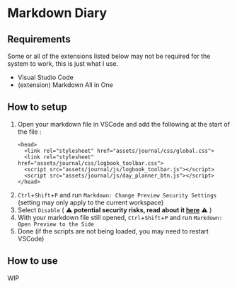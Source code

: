 # Markdown Diary

## Requirements

Some or all of the extensions listed below may not be required for the system to work, this is just what I use.

- Visual Studio Code
- (extension) Markdown All in One

## How to setup

1. Open your markdown file in VSCode and add the following at the start of the file :
    ```
    <head>
      <link rel="stylesheet" href="assets/journal/css/global.css">
      <link rel="stylesheet" href="assets/journal/css/logbook_toolbar.css">
      <script src="assets/journal/js/logbook_toolbar.js"></script>
      <script src="assets/journal/js/day_planner_btn.js"></script>
    </head>
    ```
2. `Ctrl`+`Shift`+`P` and run `Markdown: Change Preview Security Settings` (setting may only apply to the current workspace)
3. Select `Disable` ( :warning: **potential security risks, read about it [here](https://code.visualstudio.com/docs/languages/markdown#_markdown-preview-security)** :warning: )
4. With your markdown file still opened, `Ctrl`+`Shift`+`P` and run `Markdown: Open Preview to the Side`
5. Done (if the scripts are not being loaded, you may need to restart VSCode)

## How to use

WIP
